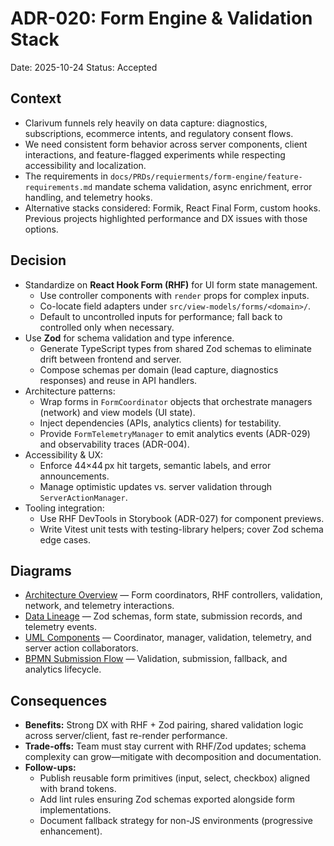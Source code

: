 # ADR-020: Form Engine & Validation Stack
Date: 2025-10-24
Status: Accepted

## Context
- Clarivum funnels rely heavily on data capture: diagnostics, subscriptions, ecommerce intents, and regulatory consent flows.
- We need consistent form behavior across server components, client interactions, and feature-flagged experiments while respecting accessibility and localization.
- The requirements in `docs/PRDs/requierments/form-engine/feature-requirements.md` mandate schema validation, async enrichment, error handling, and telemetry hooks.
- Alternative stacks considered: Formik, React Final Form, custom hooks. Previous projects highlighted performance and DX issues with those options.

## Decision
- Standardize on **React Hook Form (RHF)** for UI form state management.
  - Use controller components with `render` props for complex inputs.
  - Co-locate field adapters under `src/view-models/forms/<domain>/`.
  - Default to uncontrolled inputs for performance; fall back to controlled only when necessary.
- Use **Zod** for schema validation and type inference.
  - Generate TypeScript types from shared Zod schemas to eliminate drift between frontend and server.
  - Compose schemas per domain (lead capture, diagnostics responses) and reuse in API handlers.
- Architecture patterns:
  - Wrap forms in `FormCoordinator` objects that orchestrate managers (network) and view models (UI state).
  - Inject dependencies (APIs, analytics clients) for testability.
  - Provide `FormTelemetryManager` to emit analytics events (ADR-029) and observability traces (ADR-004).
- Accessibility & UX:
  - Enforce 44×44 px hit targets, semantic labels, and error announcements.
  - Manage optimistic updates vs. server validation through `ServerActionManager`.
- Tooling integration:
  - Use RHF DevTools in Storybook (ADR-027) for component previews.
  - Write Vitest unit tests with testing-library helpers; cover Zod schema edge cases.

## Diagrams
- [Architecture Overview](../diagrams/adr-020-form-engine/architecture-overview.mmd) — Form coordinators, RHF controllers, validation, network, and telemetry interactions.
- [Data Lineage](../diagrams/adr-020-form-engine/data-lineage.mmd) — Zod schemas, form state, submission records, and telemetry events.
- [UML Components](../diagrams/adr-020-form-engine/uml-components.mmd) — Coordinator, manager, validation, telemetry, and server action collaborators.
- [BPMN Submission Flow](../diagrams/adr-020-form-engine/bpmn-submission.mmd) — Validation, submission, fallback, and analytics lifecycle.

## Consequences
- **Benefits:** Strong DX with RHF + Zod pairing, shared validation logic across server/client, fast re-render performance.
- **Trade-offs:** Team must stay current with RHF/Zod updates; schema complexity can grow—mitigate with decomposition and documentation.
- **Follow-ups:**
  - Publish reusable form primitives (input, select, checkbox) aligned with brand tokens.
  - Add lint rules ensuring Zod schemas exported alongside form implementations.
  - Document fallback strategy for non-JS environments (progressive enhancement).
